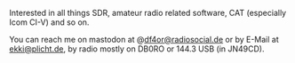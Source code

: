 Interested in all things SDR, amateur radio related software, CAT (especially Icom CI-V) and so on.

You can reach me on mastodon at @df4or@radiosocial.de or by E-Mail at ekki@plicht.de, by radio mostly on DB0RO or 144.3 USB (in JN49CD).


<!---
DF4OR/DF4OR is a ✨ special ✨ repository because its `README.md` (this file) appears on your GitHub profile.
You can click the Preview link to take a look at your changes.
--->
